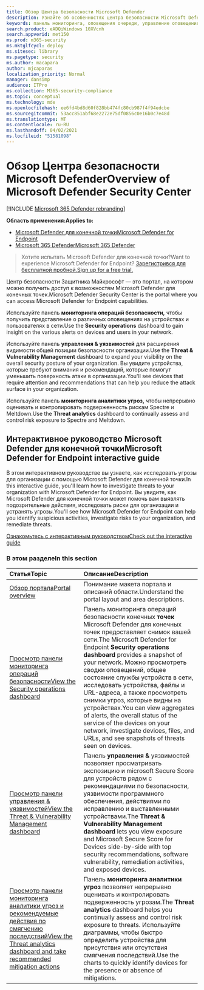 ```yaml
---
title: Обзор Центра безопасности Microsoft Defender
description: Узнайте об особенностях центра безопасности Microsoft Defender, включая работу оповещений, а также рекомендации по расследованию возможных нарушений и атак.
keywords: панель мониторинга, оповещения очереди, управление оповещениями, расследование, расследование оповещений, исследование устройств, отправка файлов, глубокий анализ, высокая, средняя, низкая, серьезность, ioc, ioa
search.product: eADQiWindows 10XVcnh
search.appverid: met150
ms.prod: m365-security
ms.mktglfcycl: deploy
ms.sitesec: library
ms.pagetype: security
ms.author: macapara
author: mjcaparas
localization_priority: Normal
manager: dansimp
audience: ITPro
ms.collection: M365-security-compliance
ms.topic: conceptual
ms.technology: mde
ms.openlocfilehash: ee6fd4bd8d60f828bb474fc80cb987f4f94edcbe
ms.sourcegitcommit: 53acc851abf68e2272e75df0856c0e16b0c7e48d
ms.translationtype: MT
ms.contentlocale: ru-RU
ms.lasthandoff: 04/02/2021
ms.locfileid: "51581098"
---
```

# <a name="overview-of-microsoft-defender-security-center"></a><span data-ttu-id="23960-104">Обзор Центра безопасности Microsoft Defender</span><span class="sxs-lookup"><span data-stu-id="23960-104">Overview of Microsoft Defender Security Center</span></span>

[!INCLUDE [Microsoft 365 Defender rebranding](../../includes/microsoft-defender.md)]


<span data-ttu-id="23960-105">**Область применения:**</span><span class="sxs-lookup"><span data-stu-id="23960-105">**Applies to:**</span></span>
- [<span data-ttu-id="23960-106">Microsoft Defender для конечной точки</span><span class="sxs-lookup"><span data-stu-id="23960-106">Microsoft Defender for Endpoint</span></span>](https://go.microsoft.com/fwlink/?linkid=2154037)
- [<span data-ttu-id="23960-107">Microsoft 365 Defender</span><span class="sxs-lookup"><span data-stu-id="23960-107">Microsoft 365 Defender</span></span>](https://go.microsoft.com/fwlink/?linkid=2118804)


><span data-ttu-id="23960-108">Хотите испытать Microsoft Defender для конечной точки?</span><span class="sxs-lookup"><span data-stu-id="23960-108">Want to experience Microsoft Defender for Endpoint?</span></span> [<span data-ttu-id="23960-109">Зарегистрився для бесплатной пробной.</span><span class="sxs-lookup"><span data-stu-id="23960-109">Sign up for a free trial.</span></span>](https://www.microsoft.com/microsoft-365/windows/microsoft-defender-atp?ocid=docs-wdatp-usewdatp-abovefoldlink)

<span data-ttu-id="23960-110">Центр безопасности Защитника Майкрософт — это портал, на котором можно получить доступ к возможностям Microsoft Defender для конечных точек.</span><span class="sxs-lookup"><span data-stu-id="23960-110">Microsoft Defender Security Center is the portal where you can access Microsoft Defender for Endpoint capabilities.</span></span>

<span data-ttu-id="23960-111">Используйте панель **мониторинга операций безопасности,** чтобы получить представление о различных оповещениях на устройствах и пользователях в сети.</span><span class="sxs-lookup"><span data-stu-id="23960-111">Use the **Security operations** dashboard to gain insight on the various alerts on devices and users in your network.</span></span>

<span data-ttu-id="23960-112">Используйте панель **управления & уязвимостей** для расширения видимости общей позиции безопасности организации.</span><span class="sxs-lookup"><span data-stu-id="23960-112">Use the **Threat & Vulnerability Management** dashboard to expand your visibility on the overall security posture of your organization.</span></span> <span data-ttu-id="23960-113">Вы увидите устройства, которые требуют внимания и рекомендаций, которые помогут уменьшить поверхность атаки в организации.</span><span class="sxs-lookup"><span data-stu-id="23960-113">You'll see devices that require attention and recommendations that can help you reduce the attack surface in your organization.</span></span>

<span data-ttu-id="23960-114">Используйте панель **мониторинга аналитики угроз,** чтобы непрерывно оценивать и контролировать подверженность рискам Spectre и Meltdown.</span><span class="sxs-lookup"><span data-stu-id="23960-114">Use the **Threat analytics** dashboard to continually assess and control risk exposure to Spectre and Meltdown.</span></span>

## <a name="microsoft-defender-for-endpoint-interactive-guide"></a><span data-ttu-id="23960-115">Интерактивное руководство Microsoft Defender для конечной точки</span><span class="sxs-lookup"><span data-stu-id="23960-115">Microsoft Defender for Endpoint interactive guide</span></span>
<span data-ttu-id="23960-116">В этом интерактивном руководстве вы узнаете, как исследовать угрозы для организации с помощью Microsoft Defender для конечной точки.</span><span class="sxs-lookup"><span data-stu-id="23960-116">In this interactive guide, you'll learn how to investigate threats to your organization with Microsoft Defender for Endpoint.</span></span> <span data-ttu-id="23960-117">Вы увидите, как Microsoft Defender для конечной точки может помочь вам выявлять подозрительные действия, исследовать риски для организации и устранять угрозы.</span><span class="sxs-lookup"><span data-stu-id="23960-117">You'll see how Microsoft Defender for Endpoint can help you identify suspicious activities, investigate risks to your organization, and remediate threats.</span></span>

[<span data-ttu-id="23960-118">Ознакомьтесь с интерактивным руководством</span><span class="sxs-lookup"><span data-stu-id="23960-118">Check out the interactive guide</span></span>](https://aka.ms/MSDE-IG)

### <a name="in-this-section"></a><span data-ttu-id="23960-119">В этом разделе</span><span class="sxs-lookup"><span data-stu-id="23960-119">In this section</span></span>

<span data-ttu-id="23960-120">Статья</span><span class="sxs-lookup"><span data-stu-id="23960-120">Topic</span></span> | <span data-ttu-id="23960-121">Описание</span><span class="sxs-lookup"><span data-stu-id="23960-121">Description</span></span>
:---|:---
[<span data-ttu-id="23960-122">Обзор портала</span><span class="sxs-lookup"><span data-stu-id="23960-122">Portal overview</span></span>](portal-overview.md) | <span data-ttu-id="23960-123">Понимание макета портала и описаний области.</span><span class="sxs-lookup"><span data-stu-id="23960-123">Understand the portal layout and area descriptions.</span></span>
[<span data-ttu-id="23960-124">Просмотр панели мониторинга операций безопасности</span><span class="sxs-lookup"><span data-stu-id="23960-124">View the Security operations dashboard</span></span>](security-operations-dashboard.md) | <span data-ttu-id="23960-125">Панель мониторинга операций безопасности конечных  **точек** Microsoft Defender для конечных точек предоставляет снимок вашей сети.</span><span class="sxs-lookup"><span data-stu-id="23960-125">The Microsoft Defender for Endpoint  **Security operations dashboard** provides a snapshot of your network.</span></span> <span data-ttu-id="23960-126">Можно просмотреть сводки оповещений, общее состояние службы устройств в сети, исследовать устройства, файлы и URL-адреса, а также просмотреть снимки угроз, которые видны на устройствах.</span><span class="sxs-lookup"><span data-stu-id="23960-126">You can view aggregates of alerts, the overall status of the service of the devices on your network, investigate devices, files, and URLs, and see snapshots of threats seen on devices.</span></span>
[<span data-ttu-id="23960-127">Просмотр панели управления & уязвимостей</span><span class="sxs-lookup"><span data-stu-id="23960-127">View the Threat & Vulnerability Management dashboard</span></span>](tvm-dashboard-insights.md) | <span data-ttu-id="23960-128">Панель **управления &** уязвимостей позволяет просматривать экспозицию и microsoft Secure Score для устройств рядом с рекомендациями по безопасности, уязвимости программного обеспечения, действиями по исправлению и выставленными устройствами.</span><span class="sxs-lookup"><span data-stu-id="23960-128">The **Threat & Vulnerability Management dashboard** lets you view exposure and Microsoft Secure Score for Devices side-by-side with top security recommendations, software vulnerability, remediation activities, and exposed devices.</span></span>
[<span data-ttu-id="23960-129">Просмотр панели мониторинга аналитики угроз и рекомендуемые действия по смягчению последствий</span><span class="sxs-lookup"><span data-stu-id="23960-129">View the Threat analytics dashboard and take recommended mitigation actions</span></span>](threat-analytics.md) | <span data-ttu-id="23960-130">Панель **мониторинга аналитики угроз** позволяет непрерывно оценивать и контролировать подверженность угрозам.</span><span class="sxs-lookup"><span data-stu-id="23960-130">The **Threat analytics** dashboard helps you continually assess and control risk exposure to threats.</span></span> <span data-ttu-id="23960-131">Используйте диаграммы, чтобы быстро определить устройства для присутствия или отсутствия смягчения последствий.</span><span class="sxs-lookup"><span data-stu-id="23960-131">Use the charts to quickly identify devices for the presence or absence of mitigations.</span></span>
